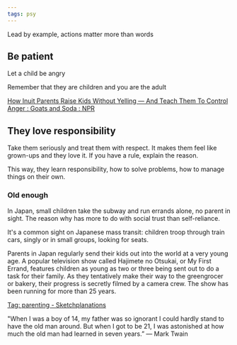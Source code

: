 ```yaml
---
tags: psy
---
```


Lead by example, actions matter more than words

## Be patient

Let a child be angry 

Remember that they are children and you are the adult  

[How Inuit Parents Raise Kids Without Yelling — And Teach Them To Control Anger : Goats and Soda : NPR](https://www.npr.org/sections/goatsandsoda/2019/03/13/685533353/a-playful-way-to-teach-kids-to-control-their-anger)

## They love responsibility 

Take them seriously and treat them with respect. It makes them feel like grown-ups and they love it. If you have a rule, explain the reason. 

This way, they learn responsibility, how to solve problems, how to manage things on their own.

### Old enough 

In Japan, small children take the subway and run errands alone, no parent in sight. The reason why has more to do with social trust than self-reliance.

It's a common sight on Japanese mass transit: children troop through train cars, singly or in small groups, looking for seats.

Parents in Japan regularly send their kids out into the world at a very young age. A popular television show called Hajimete no Otsukai, or My First Errand, features children as young as two or three being sent out to do a task for their family. As they tentatively make their way to the greengrocer or bakery, their progress is secretly filmed by a camera crew. The show has been running for more than 25 years.


[Tag: parenting - Sketchplanations](https://sketchplanations.com/tags/parenting)

"When I was a boy of 14, my father was so ignorant I could hardly stand to have the old man around. But when I got to be 21, I was astonished at how much the old man had learned in seven years.”
― Mark Twain